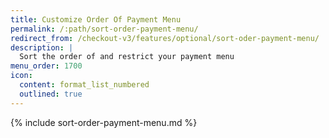 ```yaml
---
title: Customize Order Of Payment Menu
permalink: /:path/sort-order-payment-menu/
redirect_from: /checkout-v3/features/optional/sort-oder-payment-menu/
description: |
  Sort the order of and restrict your payment menu
menu_order: 1700
icon:
  content: format_list_numbered
  outlined: true
---
```


{% include sort-order-payment-menu.md %}
